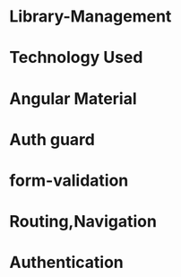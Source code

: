 # Library-Management

# Technology Used
# Angular Material
# Auth guard
# form-validation
# Routing,Navigation
# Authentication